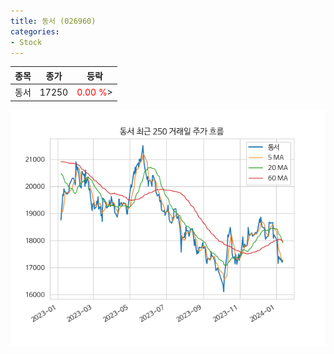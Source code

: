 ```yaml
---
title: 동서 (026960)
categories:
- Stock
---
```


|종목|종가|등락|
|----|----|----|
|동서|17250|<span style="color: red">0.00 %</span>>|

<!-- more -->

![026960](/assets/images/stock/026960.png)